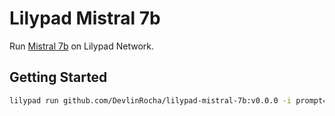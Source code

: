 # Lilypad Mistral 7b

Run [Mistral 7b](https://ollama.com/library/mistral) on Lilypad Network.

## Getting Started

```sh
lilypad run github.com/DevlinRocha/lilypad-mistral-7b:v0.0.0 -i prompt="" -i temperature="0.7" -i max_tokens="2048"
```
